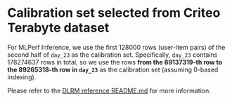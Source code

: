 # Calibration set selected from Criteo Terabyte dataset

For MLPerf Inference, we use the first 128000 rows (user-item pairs) of the second half of `day_23` as the calibration set. Specifically, `day_23` contains 178274637 rows in total, so we use the rows **from the 89137319-th row to the 89265318-th row in `day_23`** as the calibration set (assuming 0-based indexing).

Please refer to the [DLRM reference README.md](../../v0.5/recommendation/README.md) for more information.
